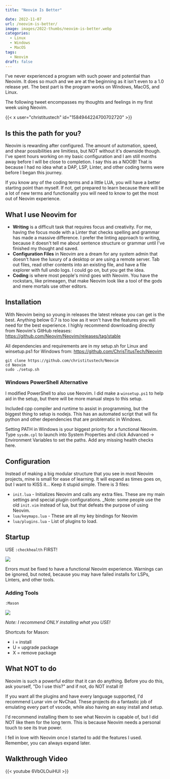 ```yaml
---
title: "Neovim Is Better"

date: 2022-11-07
url: /neovim-is-better/
image: images/2022-thumbs/neovim-is-better.webp
categories:
  - Linux
  - Windows
  - MacOS
tags:
  - Neovim
draft: false
---
```

I've never experienced a program with such power and potential than Neovim. It does so much and we are at the beginning as it isn't even to a 1.0 release yet. The best part is the program works on Windows, MacOS, and Linux.
<!--more-->

The following tweet encompasses my thoughts and feelings in my first week using Neovim.

{{< x user="christitustech" id="1584944224700702720" >}}

## Is this the path for you?

Neovim is rewarding after configured. The amount of automation, speed, and shear possibilities are limitless, but NOT without it's downside though. I've spent hours working on my basic configuration and I am still months away before I will be close to completion. I say this as a NOOB! That is because I had no idea what a DAP, LSP, Linter, and other coding terms were before I began this journey. 

If you know any of the coding terms and a little LUA, you will have a better starting point than myself. If not, get prepared to learn because there will be a lot of new terms and functionality you will need to know to get the most out of Neovim experience. 

## What I use Neovim for

- **Writing** is a difficult task that requires focus and creativity. For me, having the focus mode with a Linter that checks spelling and grammar has made a massive difference. I prefer the linting approach to writing, because it doesn't tell me about sentence structure or grammar until I've finished my thought and saved.
- **Configuration Files** in Neovim are a dream for any system admin that doesn't have the luxury of a desktop or are using a remote server. Tab out files, read other contents into an existing file, and have a file explorer with full undo logs. I could go on, but you get the idea.
- **Coding** is where most people's mind goes with Neovim. You have the rockstars, like primeagen, that make Neovim look like a tool of the gods and mere mortals use other editors. 

## Installation

With Neovim being so young in releases the latest release you can get is the best. Anything below 0.7 is too low as it won't have the features you will need for the best experience. I highly recommend downloading directly from Neovim's GitHub releases: <https://github.com/Neovim/Neovim/releases/tag/stable>

All dependencies and requirements are in my setup.sh for Linux and winsetup.ps1 for Windows from: <https://github.com/ChrisTitusTech/Neovim>

```
git clone https://github.com/christitustech/Neovim
cd Neovim
sudo ./setup.sh
```

### Windows PowerShell Alternative

I modified PowerShell to also use Neovim. I did make a `winsetup.ps1` to help aid in the setup, but there will be more manual steps to this setup. 

Included cpp compiler and runtime to assist in programming, but the biggest thing to setup is nodejs. This has an automated script that will fix python and other dependencies that are problematic in Windows. 

Setting PATH in Windows is your biggest priority for a functional Neovim. Type `sysdm.cpl` to launch into System Properties and click Advanced -> Environment Variables to set the paths. Add any missing health checks here. 

## Configuration

Instead of making a big modular structure that you see in most Neovim projects, mine is small for ease of learning. It will expand as times goes on, but I want to KISS it... Keep it stupid simple. There is 3 files:

- `init.lua` - Initializes Neovim and calls any extra files. These are my main settings and special plugin configurations. _Note: some people use the old `init.vim` instead of lua, but that defeats the purpose of using Neovim.
- `lua/keymaps.lua` - These are all my key bindings for Neovim
- `lua/plugins.lua` - List of plugins to load. 

## Startup

USE `:checkhealth` FIRST!

![](/images/2022/neovim-is-better/checkhealth.webp)

Errors must be fixed to have a functional Neovim experience. Warnings can be ignored, but noted, because you may have failed installs for LSPs, Linters, and other tools. 

### Adding Tools

`:Mason`

![](/images/2022/neovim-is-better/mason.webp)

_Note: I recommend ONLY installing what you USE!_

Shortcuts for Mason:

 - i = install
 - U = upgrade package
 - X = remove package

## What NOT to do

Neovim is such a powerful editor that it can do anything. Before you do this, ask yourself, "Do I use this?" and if not, do NOT install it!

If you want all the plugins and have every language supported, I'd recommend Lunar vim or NvChad. These projects do a fantastic job of emulating every part of vscode, while also having an easy install and setup. 

I'd recommend installing them to see what Neovim is capable of, but I did NOT like them for the long term. This is because Neovim needs a personal touch to see its true power. 

I fell in love with Neovim once I started to add the features I used. Remember, you can always expand later.

## Walkthrough Video

{{< youtube 6VbOLOuiHUI >}}
